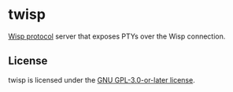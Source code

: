 # twisp
[Wisp protocol](https://github.com/MercuryWorkshop/wisp-protocol) server that exposes PTYs over the Wisp connection.

## License
twisp is licensed under the [GNU GPL-3.0-or-later license](https://www.gnu.org/licenses/gpl-3.0.html).
